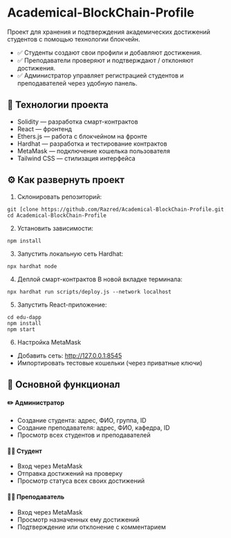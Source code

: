 # Academical-BlockChain-Profile
Проект для хранения и подтверждения академических достижений студентов с помощью технологии блокчейн.

* ✅ Студенты создают свои профили и добавляют достижения.
* ✅ Преподаватели проверяют и подтверждают / отклоняют достижения.
* ✅ Администратор управляет регистрацией студентов и преподавателей через удобную панель.

## 🚀 Технологии проекта
* Solidity — разработка смарт-контрактов
* React — фронтенд
* Ethers.js — работа с блокчейном на фронте
* Hardhat — разработка и тестирование контрактов
* MetaMask — подключение кошелька пользователя
* Tailwind CSS — стилизация интерфейса

## ⚙️ Как развернуть проект

1. Склонировать репозиторий:
```
git [clone https://github.com/Razred/Academical-BlockChain-Profile.git
cd Academical-BlockChain-Profile
```
2.  Установить зависимости:
```
npm install
```
3.  Запустить локальную сеть Hardhat:
```
npx hardhat node
```
4.  Деплой смарт-контрактов В новой вкладке терминала:
```
npx hardhat run scripts/deploy.js --network localhost
```
5. Запустить React-приложение:
```
cd edu-dapp
npm install
npm start
```
6.  Настройка MetaMask
* Добавить сеть: http://127.0.0.1:8545
* Импортировать тестовые кошельки (через приватные ключи)

## 🧩 Основной функционал
#### ✏️ Администратор
* Создание студента: адрес, ФИО, группа, ID
* Создание преподавателя: адрес, ФИО, кафедра, ID
* Просмотр всех студентов и преподавателей
#### 👨‍🎓 Студент
* Вход через MetaMask
* Отправка достижений на проверку
* Просмотр статуса всех своих достижений

#### 👨‍🏫 Преподаватель
* Вход через MetaMask
* Просмотр назначенных ему достижений
* Подтверждение или отклонение с комментарием
